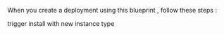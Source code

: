When you create a deployment using this blueprint , follow these steps :

trigger install with new instance type
